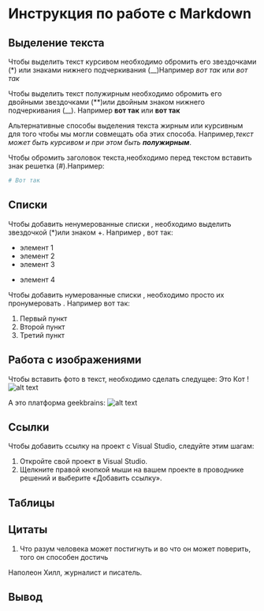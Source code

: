 # Инструкция по работе с Markdown

## Выделение текста
Чтобы выделить текст курсивом необходимо обромить его звездочками (*) или знаками нижнего подчеркивания (__)Например *вот так* или _вот так_

Чтобы выделить текст полужирным необходимо обромить его двойными звездочками  (**)или двойным знаком нижнего подчеркивания (__). Например **вот так** или __вот так__

Альтернативные способы выделения текста жирным или курсивным для того чтобы мы могли совмещать оба этих способа.
Например,_текст может быть курсивом и при этом быть **полужирным**_.


Чтобы обромить заголовок текста,необходимо перед текстом вставить знак решетка (#).Например:
```sh
# Вот так
```


## Списки 

Чтобы добавить ненумерованные списки , необходимо выделить звездочкой (*)или знаком +. Например , вот так:
* элемент 1
* элемент 2
* элемент 3
+ элемент 4

Чтобы добавить нумерованные списки , необходимо просто их пронумеровать .
Например вот так:
1. Первый пункт 
2. Второй пункт 
3. Третий пункт

## Работа с изображениями 

Чтобы вставить фото в текст, необходимо сделать следущее:
Это Кот !
![alt text](kot.jpg.jpg)

А это платформа geekbrains:
![alt text](gb.jpg)

## Ссылки

Чтобы добавить ссылку на проект с Visual Studio, следуйте этим шагам:
1. Откройте свой проект в Visual Studio.
2. Щелкните правой кнопкой мыши на вашем проекте в проводнике решений и выберите «Добавить ссылку».

## Таблицы

## Цитаты 

1. Что разум человека может постигнуть и во что он может поверить, того он способен достичь

Наполеон Хилл, журналист и писатель.

## Вывод  